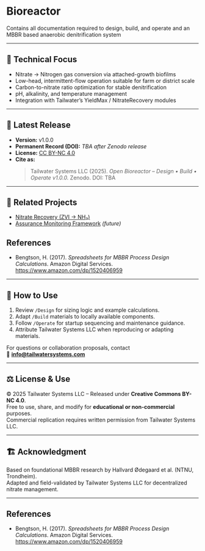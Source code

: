 
# Bioreactor
Contains all documentation required to design, build, and operate and an MBBR based anaerobic denitrification system

---

## 🔬 Technical Focus
- Nitrate → Nitrogen gas conversion via attached-growth biofilms  
- Low-head, intermittent-flow operation suitable for farm or district scale  
- Carbon-to-nitrate ratio optimization for stable denitrification  
- pH, alkalinity, and temperature management  
- Integration with Tailwater’s YieldMax / NitrateRecovery modules

---

## 📄 Latest Release
- **Version:** v1.0.0  
- **Permanent Record (DOI):** _TBA after Zenodo release_  
- **License:** [CC BY-NC 4.0](https://creativecommons.org/licenses/by-nc/4.0/)  
- **Cite as:**  
  > Tailwater Systems LLC (2025). *Open Bioreactor – Design • Build • Operate v1.0.0.* Zenodo. DOI: TBA

---

## 🧠 Related Projects
- [Nitrate Recovery (ZVI → NH₃)](https://github.com/TailwaterSystems/NitrateRecovery)
- [Assurance Monitoring Framework](https://github.com/TailwaterSystems/Assurance) *(future)*
## References
- Bengtson, H. (2017). *Spreadsheets for MBBR Process Design Calculations*. Amazon Digital Services. https://www.amazon.com/dp/1520406959
---

## 🧰 How to Use
1. Review `/Design` for sizing logic and example calculations.  
2. Adapt `/Build` materials to locally available components.  
3. Follow `/Operate` for startup sequencing and maintenance guidance.  
4. Attribute Tailwater Systems LLC when reproducing or adapting materials.  

For questions or collaboration proposals, contact  
📧 **info@tailwatersystems.com**

---

## ⚖️ License & Use
© 2025 Tailwater Systems LLC – Released under **Creative Commons BY-NC 4.0**.  
Free to use, share, and modify for **educational or non-commercial** purposes.  
Commercial replication requires written permission from Tailwater Systems LLC.

---

## 🏗️ Acknowledgment
Based on foundational MBBR research by Hallvard Ødegaard et al. (NTNU, Trondheim).  
Adapted and field-validated by Tailwater Systems LLC for decentralized nitrate management.

---

## References
- Bengtson, H. (2017). *Spreadsheets for MBBR Process Design Calculations*. Amazon Digital Services. https://www.amazon.com/dp/1520406959

